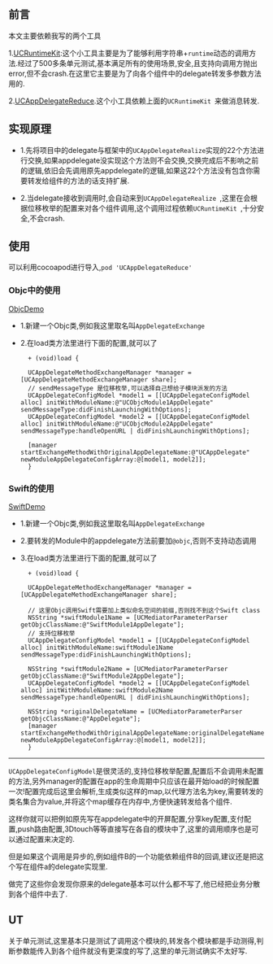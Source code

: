 ## 前言

本文主要依赖我写的两个工具

1.[UCRuntimeKit](https://github.com/TryRuntime/UCRuntimeKit):这个小工具主要是为了能够利用字符串+`runtime`动态的调用方法.经过了500多条单元测试,基本满足所有的使用场景,安全,且支持向调用方抛出error,但不会crash.在这里它主要是为了向各个组件中的delegate转发多参数方法用的.

2.[UCAppDelegateReduce](https://github.com/TryRuntime/UCAppDelegateReduce).这个小工具依赖上面的`UCRuntimeKit `来做消息转发.

## 实现原理

- 1.先将项目中的delegate与框架中的`UCAppDelegateRealize`实现的22个方法进行交换,如果appdelegate没实现这个方法则不会交换,交换完成后不影响之前的逻辑,依旧会先调用原先appdelegate的逻辑,如果这22个方法没有包含你需要转发给组件的方法的话支持扩展.

- 2.当delegate接收到调用时,会自动来到`UCAppDelegateRealize `,这里在会根据位移枚举的配置来对各个组件调用,这个调用过程依赖`UCRuntimeKit `,十分安全,不会crash.

## 使用

可以利用cocoapod进行导入,`pod 'UCAppDelegateReduce'`

### Objc中的使用

[ObjcDemo](https://github.com/TryRuntime/UCAppDelegateReduce/tree/master/Example)

- 1.新建一个Objc类,例如我这里取名叫`AppDelegateExchange`
- 2.在load类方法里进行下面的配置,就可以了

		+ (void)load {

        UCAppDelegateMethodExchangeManager *manager = [UCAppDelegateMethodExchangeManager share];
        // sendMessageType 是位移枚举,可以选择自己想给子模块派发的方法
        UCAppDelegateConfigModel *model1 = [[UCAppDelegateConfigModel alloc] initWithModuleName:@"UCObjcModule1AppDelegate" sendMessageType:didFinishLaunchingWithOptions];
        UCAppDelegateConfigModel *model2 = [[UCAppDelegateConfigModel alloc] initWithModuleName:@"UCObjcModule2AppDelegate" sendMessageType:handleOpenURL | didFinishLaunchingWithOptions];
        
        [manager startExchangeMethodWithOriginalAppDelegateName:@"UCAppDelegate" newModuleAppDelegateConfigArray:@[model1, model2]];
    	}
    	
### Swift的使用

[SwiftDemo](https://github.com/TryRuntime/UCAppDelegateReduce/tree/master/SwiftExample)

- 1.新建一个Objc类,例如我这里取名叫`AppDelegateExchange`
- 2.要转发的Module中的appdelegate方法前要加`@objc`,否则不支持动态调用
- 3.在load类方法里进行下面的配置,就可以了

		+ (void)load {
        
        UCAppDelegateMethodExchangeManager *manager = [UCAppDelegateMethodExchangeManager share];
        
        // 这里Objc调用Swift需要加上类似命名空间的前缀,否则找不到这个Swift class
        NSString *swiftModule1Name = [UCMediatorParameterParser getObjcClassName:@"SwiftModule1AppDelegate"];
        // 支持位移枚举
        UCAppDelegateConfigModel *model1 = [[UCAppDelegateConfigModel alloc] initWithModuleName:swiftModule1Name sendMessageType:didFinishLaunchingWithOptions];
        
        NSString *swiftModule2Name = [UCMediatorParameterParser getObjcClassName:@"SwiftModule2AppDelegate"];
        UCAppDelegateConfigModel *model2 = [[UCAppDelegateConfigModel alloc] initWithModuleName:swiftModule2Name sendMessageType:handleOpenURL | didFinishLaunchingWithOptions];
        
        NSString *originalDelegateName = [UCMediatorParameterParser getObjcClassName:@"AppDelegate"];
        [manager startExchangeMethodWithOriginalAppDelegateName:originalDelegateName newModuleAppDelegateConfigArray:@[model1, model2]];
    	}

----------

`UCAppDelegateConfigModel`是很灵活的,支持位移枚举配置,配置后不会调用未配置的方法,另外manager的配置在app的生命周期中只应该在最开始load的时候配置一次!配置完成后这里会解析,生成类似这样的map,以代理方法名为key,需要转发的类名集合为value,并将这个map缓存在内存中,方便快速转发给各个组件.

这样你就可以把例如原先写在appdelegate中的开屏配置,分享key配置,支付配置,push路由配置,3Dtouch等等直接写在各自的模块中了,这里的调用顺序也是可以通过配置来决定的.

但是如果这个调用是异步的,例如组件B的一个功能依赖组件B的回调,建议还是把这个写在组件a的delegate实现里.

做完了这些你会发现你原来的delegate基本可以什么都不写了,他已经把业务分散到各个组件中去了.

## UT

关于单元测试,这里基本只是测试了调用这个模块的,转发各个模块都是手动测得,判断参数能传入到各个组件就没有更深度的写了,这里的单元测试确实不太好写.